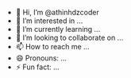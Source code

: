 - 👋 Hi, I’m @athinhdzcoder
- 👀 I’m interested in ...
- 🌱 I’m currently learning ...
- 💞️ I’m looking to collaborate on ...
- 📫 How to reach me ...
- 😄 Pronouns: ...
- ⚡ Fun fact: ...

<!---
athinhdzcoder/athinhdzcoder is a ✨ special ✨ repository because its `README.md` (this file) appears on your GitHub profile.
You can click the Preview link to take a look at your changes.
--->
